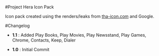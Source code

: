 #Project Hera Icon Pack

Icon pack created using the renders/leaks from [tha-icon.com](http://www.tha-icon.com/) and Google.

#Changelog

* **1.1** : Added Play Books, Play Movies, Play Newsstand, Play Games, Chrome, Contacts, Keep, Dialer

* **1.0** : Initial Commit